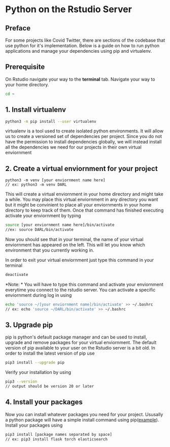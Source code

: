 # Python on the Rstudio Server

## Preface
For some projects like Covid Twitter, there are sections of the codebase that use python for it's implementation. Below is a guide on how to run python applications and manage your dependencies using pip and virtualenv. 

## Prerequisite
On Rstudio navigate your way to the **terminal** tab. Navigate your way to your home directory. 
```bash
cd ~
```
##  1. Install virtualenv
```bash
python3 -m pip install --user virtualenv
```
virtualenv is a tool used to create isolated python environments. It will allow us to create a versioned set of dependencies per project. Since you do not have the permission to install dependencies globally, we will instead install all the dependencies we need for our projects in their own virtual enviornment

## 2.  Create a virtual enviornment for your project
```
python3 -m venv [your enviornment name here]
// ex: python3 -m venv DARL
```
This will create a virtual enviornment in your home directory and might take a while. You may place this virtual enviornment in any directory you want but it might be convinient to place all your enviornments in your home directory to keep track of them. Once that command has finished executing activate your enviornment by typing
```bash
source [your enviornment name here]/bin/activate
//ex: source DARL/bin/activate
```
Now you should see that in your terminal, the name of your virtual enviornment has appeared on the left. This will let you know which environment that you currently working in. 

In order to exit your virtual enviornment just type this command in your terminal
```bash
deactivate
```
*Note: * You will have to type this command and activate your enviornment everytime you connect to the rstudio server. You can activate a specific enviornment during log in using
```bash
echo 'source ~/[your enviornment name]/bin/activate' >> ~/.bashrc
// ex: echo 'source ~/DARL/bin/activate' >> ~/.bashrc
```

## 3. Upgrade pip
pip is python's default package manager and can be used to install, upgrade and remove packages for your virtual enviornment. The default version of pip available to your user on the Rstudio server is a bit old. In order to install the latest version of pip use
```bash
pip3 install --upgrade pip
```

Verify your installation by using
```bash
pip3 --version
// output should be version 20 or later
```

## 4. Install your packages
Now you can install whatever packages you need for your project. Ususally a python package will have a simple install command using pip([example](https://pypi.org/project/elasticsearch/ "example")). Install your packages using
```bash
pip3 install [package names separated by space]
// ex: pip3 install flask torch elasticsearch
```



